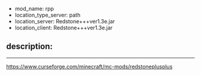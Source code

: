 - mod_name: rpp
- location_type_server: path
- location_server: Redstone+++ver1.3e.jar
- location_client: Redstone+++ver1.3e.jar

description:
---
---
https://www.curseforge.com/minecraft/mc-mods/redstoneplusplus